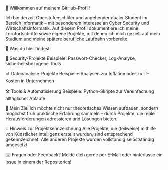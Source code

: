 👋 Willkommen auf meinem GitHub-Profil!

Ich bin derzeit Oberstufenschüler und angehender dualer Student im Bereich Informatik – mit besonderem Interesse an Cyber Security und Wirtschaftsinformatik. Auf diesem Profil dokumentiere ich meine Lernfortschritte sowie eigene Projekte, mit denen ich mich gezielt auf mein Studium und meine spätere berufliche Laufbahn vorbereite.

📌 Was du hier findest:

🔐 Security-Projekte
Beispiele: Passwort-Checker, Log-Analyse, sicherheitsbezogene Tools

📊 Datenanalyse-Projekte
Beispiele: Analysen zur Inflation oder zu IT-Kosten in Unternehmen

🛠️ Tools & Automatisierung
Beispiele: Python-Skripte zur Vereinfachung alltäglicher Abläufe

🎯 Mein Ziel
Ich möchte nicht nur theoretisches Wissen aufbauen, sondern möglichst früh praktische Erfahrung sammeln – durch Projekte, die reale Herausforderungen adressieren und Lösungen bieten.

💡 Hinweis zur Projektkennzeichnung
Alle Projekte, die (teilweise) mithilfe von Künstlicher Intelligenz erstellt wurden, sind entsprechend gekennzeichnet. Alle anderen Projekte wurden vollständig selbstständig umgesetzt.

✉️ Fragen oder Feedback?
Melde dich gerne per E-Mail oder hinterlasse ein Issue in einem der Repositories!
